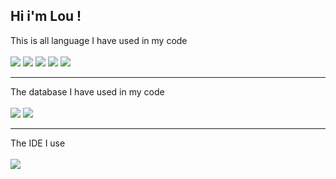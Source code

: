 Hi i'm Lou !
-------------
This is all language I have used in my code
<br>
<br>
<a href=""><img src ="https://img.shields.io/badge/HTML5-E34F26?style=for-the-badge&logo=html5&logoColor=white"></a>
<a href=""><img src ="https://img.shields.io/badge/CSS3-1572B6?style=for-the-badge&logo=css3&logoColor=white"></a>
<a href=""><img src ="https://img.shields.io/badge/PHP-777BB4?style=for-the-badge&logo=php&logoColor=white"></a>
<a href=""><img src ="https://img.shields.io/badge/Python-3776AB?style=for-the-badge&logo=python&logoColor=white"></a>
<a href=""><img src ="https://img.shields.io/badge/C%2B%2B-00599C?style=for-the-badge&logo=c%2B%2B&logoColor=white"></a>
<hr>
The database I have used in my code
<br>
<br>
<a href=""><img src ="https://img.shields.io/badge/MongoDB-4EA94B?style=for-the-badge&logo=mongodb&logoColor=white"></a>
<a href=""><img src ="https://img.shields.io/badge/MySQL-00000F?style=for-the-badge&logo=mysql&logoColor=white"></a>
<hr>
The IDE I use
<br>
<br>
<a href=""><img src ="https://img.shields.io/badge/Visual_Studio_Code-0078D4?style=for-the-badge&logo=visual%20studio%20code&logoColor=white"></a>

<!--
**Lou-fr/Lou-fr** is a ✨ _special_ ✨ repository because its `README.md` (this file) appears on your GitHub profile.

Here are some ideas to get you started:

- 🔭 I’m currently working on ...
- 🌱 I’m currently learning ...
- 👯 I’m looking to collaborate on ...
- 🤔 I’m looking for help with ...
- 💬 Ask me about ...
- 📫 How to reach me: ...
- 😄 Pronouns: ...
- ⚡ Fun fact: ...
-->
